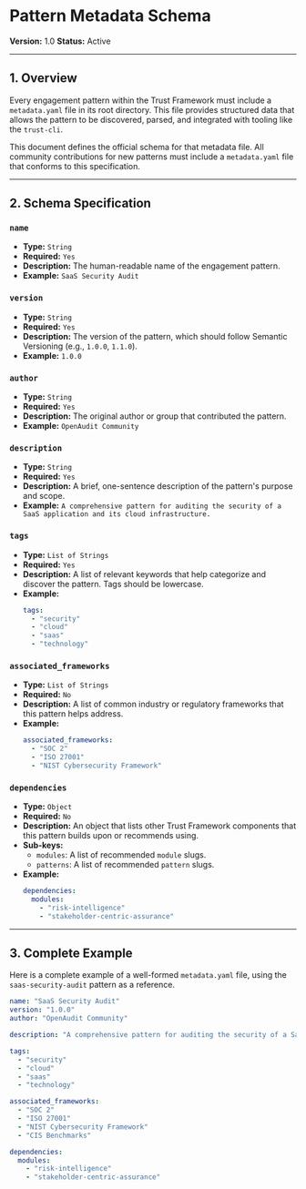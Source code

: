 # Pattern Metadata Schema

**Version:** 1.0
**Status:** Active

---

## 1. Overview

Every engagement pattern within the Trust Framework must include a `metadata.yaml` file in its root directory. This file provides structured data that allows the pattern to be discovered, parsed, and integrated with tooling like the `trust-cli`.

This document defines the official schema for that metadata file. All community contributions for new patterns must include a `metadata.yaml` file that conforms to this specification.

---

## 2. Schema Specification

### **`name`**
*   **Type:** `String`
*   **Required:** `Yes`
*   **Description:** The human-readable name of the engagement pattern.
*   **Example:** `SaaS Security Audit`

### **`version`**
*   **Type:** `String`
*   **Required:** `Yes`
*   **Description:** The version of the pattern, which should follow Semantic Versioning (e.g., `1.0.0`, `1.1.0`).
*   **Example:** `1.0.0`

### **`author`**
*   **Type:** `String`
*   **Required:** `Yes`
*   **Description:** The original author or group that contributed the pattern.
*   **Example:** `OpenAudit Community`

### **`description`**
*   **Type:** `String`
*   **Required:** `Yes`
*   **Description:** A brief, one-sentence description of the pattern's purpose and scope.
*   **Example:** `A comprehensive pattern for auditing the security of a SaaS application and its cloud infrastructure.`

### **`tags`**
*   **Type:** `List of Strings`
*   **Required:** `Yes`
*   **Description:** A list of relevant keywords that help categorize and discover the pattern. Tags should be lowercase.
*   **Example:**
    ```yaml
    tags:
      - "security"
      - "cloud"
      - "saas"
      - "technology"
    ```

### **`associated_frameworks`**
*   **Type:** `List of Strings`
*   **Required:** `No`
*   **Description:** A list of common industry or regulatory frameworks that this pattern helps address.
*   **Example:**
    ```yaml
    associated_frameworks:
      - "SOC 2"
      - "ISO 27001"
      - "NIST Cybersecurity Framework"
    ```

### **`dependencies`**
*   **Type:** `Object`
*   **Required:** `No`
*   **Description:** An object that lists other Trust Framework components that this pattern builds upon or recommends using.
*   **Sub-keys:**
    *   `modules`: A list of recommended `module` slugs.
    *   `patterns`: A list of recommended `pattern` slugs.
*   **Example:**
    ```yaml
    dependencies:
      modules:
        - "risk-intelligence"
        - "stakeholder-centric-assurance"
    ```

---

## 3. Complete Example

Here is a complete example of a well-formed `metadata.yaml` file, using the `saas-security-audit` pattern as a reference.

```yaml
name: "SaaS Security Audit"
version: "1.0.0"
author: "OpenAudit Community"

description: "A comprehensive pattern for auditing the security of a SaaS application and its cloud infrastructure."

tags:
  - "security"
  - "cloud"
  - "saas"
  - "technology"

associated_frameworks:
  - "SOC 2"
  - "ISO 27001"
  - "NIST Cybersecurity Framework"
  - "CIS Benchmarks"

dependencies:
  modules:
    - "risk-intelligence"
    - "stakeholder-centric-assurance"
```
